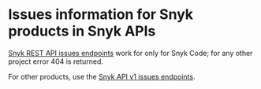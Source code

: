 # Issues information for Snyk products in Snyk APIs

[Snyk REST API issues endpoints](https://apidocs.snyk.io/?version=2022-04-06%7Eexperimental#tag--Issues) work for only for Snyk Code; for any other project error 404 is returned.

For other products, use the [Snyk API v1 issues endpoints](https://snyk.docs.apiary.io/#reference/reporting-api).
